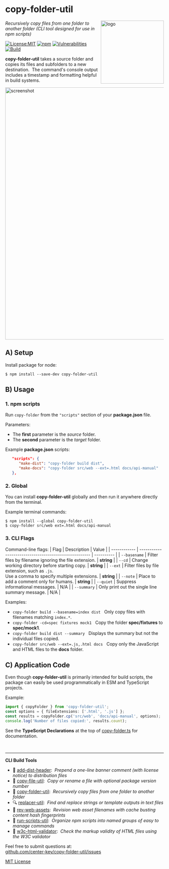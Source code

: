 # copy-folder-util
<img src=https://centerkey.com/graphics/center-key-logo.svg align=right width=200 alt=logo>

_Recursively copy files from one folder to another folder (CLI tool designed for use in npm scripts)_

[![License:MIT](https://img.shields.io/badge/License-MIT-blue.svg)](https://github.com/center-key/copy-folder-util/blob/main/LICENSE.txt)
[![npm](https://img.shields.io/npm/v/copy-folder-util.svg)](https://www.npmjs.com/package/copy-folder-util)
[![Vulnerabilities](https://snyk.io/test/github/center-key/copy-folder-util/badge.svg)](https://snyk.io/test/github/center-key/copy-folder-util)
[![Build](https://github.com/center-key/copy-folder-util/workflows/build/badge.svg)](https://github.com/center-key/copy-folder-util/actions/workflows/run-spec-on-push.yaml)

**copy-folder-util** takes a source folder and copies its files and subfolders to a new destination.&nbsp;
The command's console output includes a timestamp and formatting helpful in build systems.

<img src=https://raw.githubusercontent.com/center-key/copy-folder-util/main/screenshot.png
width=800 alt=screenshot>

## A) Setup
Install package for node:
```shell
$ npm install --save-dev copy-folder-util
```

## B) Usage
### 1. npm scripts
Run `copy-folder` from the `"scripts"` section of your **package.json** file.

Parameters:
* The **first** parameter is the *source* folder.
* The **second** parameter is the *target* folder.

Example **package.json** scripts:
```json
   "scripts": {
      "make-dist": "copy-folder build dist",
      "make-docs": "copy-folder src/web --ext=.html docs/api-manual"
   },
```

### 2. Global
You can install **copy-folder-util** globally and then run it anywhere directly from the terminal.

Example terminal commands:
```shell
$ npm install --global copy-folder-util
$ copy-folder src/web ext=.html docs/api-manual
```

### 3. CLI Flags
Command-line flags:
| Flag         | Description                                           | Value      |
| ------------ | ----------------------------------------------------- | ---------- |
| `--basename` | Filter files by filename ignoring the file extension. | **string** |
| `--cd`       | Change working directory before starting copy.        | **string** |
| `--ext`      | Filter files by file extension, such as `.js`.<br>Use a comma to specify multiple extensions. | **string** |
| `--note`     | Place to add a comment only for humans.               | **string** |
| `--quiet`    | Suppress informational messages.                      | N/A        |
| `--summary`  | Only print out the single line summary message.       | N/A        |

Examples:
   - `copy-folder build --basename=index dist`  &nbsp; Only copy files with filenames matching `index.*`.
   - `copy-folder -cd=spec fixtures mock1`      &nbsp; Copy the folder **spec/fixtures** to **spec/mock1**.
   - `copy-folder build dist --summary`         &nbsp; Displays the summary but not the individual files copied.
   - `copy-folder src/web --ext=.js,.html docs` &nbsp; Copy only the JavaScript and HTML files to the **docs** folder.

## C) Application Code
Even though **copy-folder-util** is primarily intended for build scripts, the package can easily be used programmatically in ESM and TypeScript projects.

Example:
``` typescript
import { copyFolder } from 'copy-folder-util';
const options = { fileExtensions: ['.html', '.js'] };
const results = copyFolder.cp('src/web', 'docs/api-manual', options);
console.log('Number of files copied:', results.count);
```

See the **TypeScript Declarations** at the top of [copy-folder.ts](copy-folder.ts) for documentation.

<br>

---
**CLI Build Tools**
   - 🎋 [add-dist-header](https://github.com/center-key/add-dist-header):&nbsp; _Prepend a one-line banner comment (with license notice) to distribution files_
   - 📄 [copy-file-util](https://github.com/center-key/copy-file-util):&nbsp; _Copy or rename a file with optional package version number_
   - 📂 [copy-folder-util](https://github.com/center-key/copy-folder-util):&nbsp; _Recursively copy files from one folder to another folder_
   - 🔍 [replacer-util](https://github.com/center-key/replacer-util):&nbsp; _Find and replace strings or template outputs in text files_
   - 🔢 [rev-web-assets](https://github.com/center-key/rev-web-assets):&nbsp; _Revision web asset filenames with cache busting content hash fingerprints_
   - 🚆 [run-scripts-util](https://github.com/center-key/run-scripts-util):&nbsp; _Organize npm scripts into named groups of easy to manage commands_
   - 🚦 [w3c-html-validator](https://github.com/center-key/w3c-html-validator):&nbsp; _Check the markup validity of HTML files using the W3C validator_

Feel free to submit questions at:<br>
[github.com/center-key/copy-folder-util/issues](https://github.com/center-key/copy-folder-util/issues)

[MIT License](LICENSE.txt)
